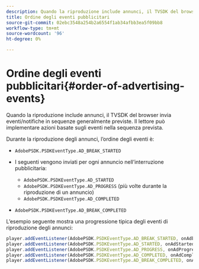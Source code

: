 ```yaml
---
description: Quando la riproduzione include annunci, il TVSDK del browser invia eventi/notifiche in sequenze generalmente previste. Il lettore può implementare azioni basate sugli eventi nella sequenza prevista.
title: Ordine degli eventi pubblicitari
source-git-commit: 02ebc3548a254b2a6554f1ab34afbb3ea5f09bb8
workflow-type: tm+mt
source-wordcount: '96'
ht-degree: 0%

---
```


# Ordine degli eventi pubblicitari{#order-of-advertising-events}

Quando la riproduzione include annunci, il TVSDK del browser invia eventi/notifiche in sequenze generalmente previste. Il lettore può implementare azioni basate sugli eventi nella sequenza prevista.

<!--<a id="section_69E3CCBC57BB48399799876E83908348"></a>-->

Durante la riproduzione degli annunci, l’ordine degli eventi è:

* `AdobePSDK.PSDKEventType.AD_BREAK_STARTED`
* I seguenti vengono inviati per ogni annuncio nell’interruzione pubblicitaria:

   * `AdobePSDK.PSDKEventType.AD_STARTED`
   * `AdobePSDK.PSDKEventType.AD_PROGRESS` (più volte durante la riproduzione di un annuncio)
   * `AdobePSDK.PSDKEventType.AD_COMPLETED`

* `AdobePSDK.PSDKEventType.AD_BREAK_COMPLETED`

L’esempio seguente mostra una progressione tipica degli eventi di riproduzione degli annunci:

```js
player.addEventListener(AdobePSDK.PSDKEventType.AD_BREAK_STARTED, onAdbreakStarted); 
player.addEventListener(AdobePSDK.PSDKEventType.AD_STARTED, onAdStarted); 
player.addEventListener(AdobePSDK.PSDKEventType.AD_PROGRESS, onAdProgress); 
player.addEventListener(AdobePSDK.PSDKEventType.AD_COMPLETED, onAdCompleted); 
player.addEventListener(AdobePSDK.PSDKEventType.AD_BREAK_COMPLETED, onAdbreakCompleted);
```
